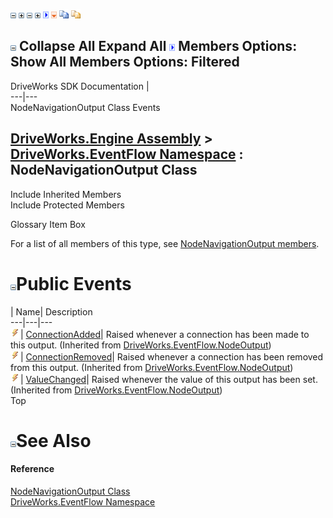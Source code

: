![](dotnetimages/collapse.gif) ![](dotnetimages/expand.gif) ![](dotnetimages/collapse.gif) ![](dotnetimages/expand.gif) ![](dotnetimages/drpdown.gif) ![](dotnetimages/drpdown_orange.gif) ![](dotnetimages/copycode.gif) ![](dotnetimages/copycodeHighlight.gif)

![](dotnetimages/collapse.gif) Collapse All Expand All ![](dotnetimages/drpdown.gif) Members Options: Show All  Members Options: Filtered   
---  
DriveWorks SDK Documentation  |   
---|---  
NodeNavigationOutput Class Events   
  
[DriveWorks.Engine Assembly](topic2156.md) > [DriveWorks.EventFlow Namespace](topic6871.md) : NodeNavigationOutput Class  
---  
  
Include Inherited Members    
Include Protected Members    


Glossary Item Box

For a list of all members of this type, see [NodeNavigationOutput members](topic7068.md).

# ![](dotnetimages/collapse.gif)Public Events

| Name| Description  
---|---|---  
![Public Event](dotnetimages/publicEvent.gif)| [ConnectionAdded](topic7084.md)| Raised whenever a connection has been made to this output. (Inherited from [DriveWorks.EventFlow.NodeOutput](topic7074.md))  
![Public Event](dotnetimages/publicEvent.gif)| [ConnectionRemoved](topic7085.md)| Raised whenever a connection has been removed from this output. (Inherited from [DriveWorks.EventFlow.NodeOutput](topic7074.md))  
![Public Event](dotnetimages/publicEvent.gif)| [ValueChanged](topic7086.md)| Raised whenever the value of this output has been set. (Inherited from [DriveWorks.EventFlow.NodeOutput](topic7074.md))  
Top

# ![](dotnetimages/collapse.gif)See Also

#### Reference

[NodeNavigationOutput Class](topic7067.md)   
[DriveWorks.EventFlow Namespace](topic6871.md)


